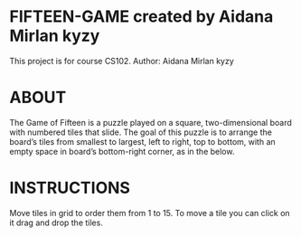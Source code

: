 # FIFTEEN-GAME created by Aidana Mirlan kyzy
This project is for course CS102.
Author: Aidana Mirlan kyzy

# ABOUT

The Game of Fifteen is a puzzle played on a square, two-dimensional board with numbered tiles that slide. The goal of this puzzle is to arrange the board’s tiles from smallest to largest, left to right, top to bottom, with an empty space in board’s bottom-right corner, as in the below.

# INSTRUCTIONS

Move tiles in grid to order them from 1 to 15. 
To move a tile you can click on it drag and drop the tiles.
